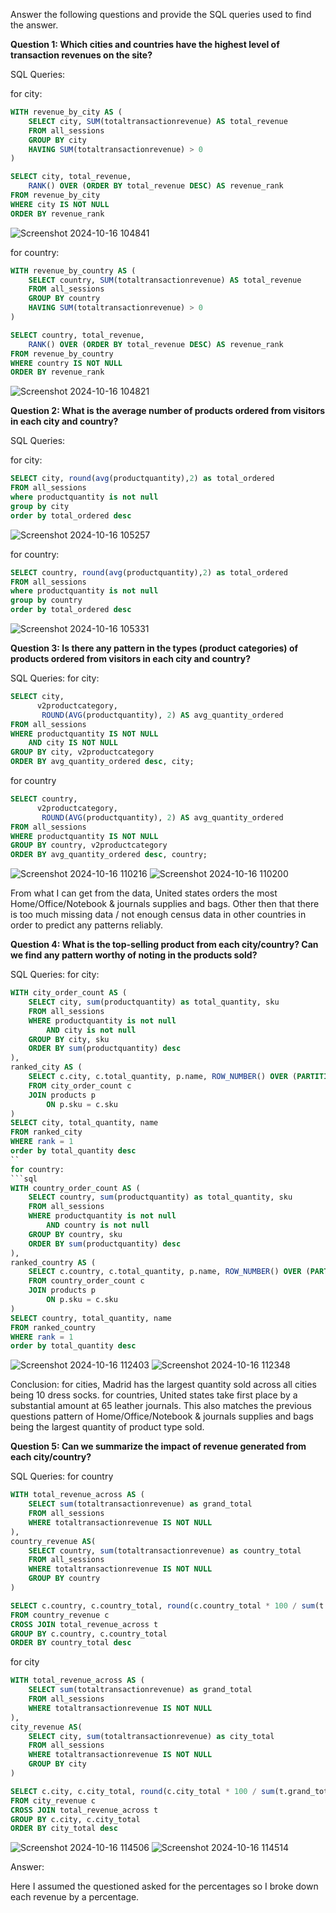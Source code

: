 Answer the following questions and provide the SQL queries used to find the answer.

    
**Question 1: Which cities and countries have the highest level of transaction revenues on the site?**


SQL Queries:

for city:
```sql
WITH revenue_by_city AS (
	SELECT city, SUM(totaltransactionrevenue) AS total_revenue
	FROM all_sessions
	GROUP BY city
	HAVING SUM(totaltransactionrevenue) > 0
)

SELECT city, total_revenue,
	RANK() OVER (ORDER BY total_revenue DESC) AS revenue_rank
FROM revenue_by_city
WHERE city IS NOT NULL
ORDER BY revenue_rank
```
![Screenshot 2024-10-16 104841](https://github.com/user-attachments/assets/4c7f00c6-d88a-453c-a33a-32a53b8581b9)



for country:
```sql
WITH revenue_by_country AS (
	SELECT country, SUM(totaltransactionrevenue) AS total_revenue
	FROM all_sessions
	GROUP BY country
	HAVING SUM(totaltransactionrevenue) > 0
)

SELECT country, total_revenue,
	RANK() OVER (ORDER BY total_revenue DESC) AS revenue_rank
FROM revenue_by_country
WHERE country IS NOT NULL
ORDER BY revenue_rank
```
![Screenshot 2024-10-16 104821](https://github.com/user-attachments/assets/bd1cc52e-ed61-468e-adad-1ccdfc2cd6ae)







**Question 2: What is the average number of products ordered from visitors in each city and country?**


SQL Queries:
 
 for city:
 ```sql
SELECT city, round(avg(productquantity),2) as total_ordered
FROM all_sessions
where productquantity is not null
group by city
order by total_ordered desc
```
![Screenshot 2024-10-16 105257](https://github.com/user-attachments/assets/5dea57f1-d64b-4ded-ad32-466cb8ff1f75)

for country:
```sql
SELECT country, round(avg(productquantity),2) as total_ordered
FROM all_sessions
where productquantity is not null
group by country
order by total_ordered desc
```
![Screenshot 2024-10-16 105331](https://github.com/user-attachments/assets/cf77030c-8fa1-472a-9c8b-15f090723839)



**Question 3: Is there any pattern in the types (product categories) of products ordered from visitors in each city and country?**


SQL Queries:
for city:
```sql
SELECT city, 
      v2productcategory, 
       ROUND(AVG(productquantity), 2) AS avg_quantity_ordered
FROM all_sessions
WHERE productquantity IS NOT NULL
	AND city IS NOT NULL
GROUP BY city, v2productcategory
ORDER BY avg_quantity_ordered desc, city;
```
for country
```sql
SELECT country, 
      v2productcategory, 
       ROUND(AVG(productquantity), 2) AS avg_quantity_ordered
FROM all_sessions
WHERE productquantity IS NOT NULL
GROUP BY country, v2productcategory
ORDER BY avg_quantity_ordered desc, country;
```
![Screenshot 2024-10-16 110216](https://github.com/user-attachments/assets/7d8dfb87-67dd-4a6f-a78e-6b865d0408be)
![Screenshot 2024-10-16 110200](https://github.com/user-attachments/assets/da2a08de-3fa5-46d9-bca3-e3a65271743c)

From what I can get from the data, United states orders the most Home/Office/Notebook & journals supplies and bags. Other then that there is too much missing data / not enough census data in other countries in order to predict any patterns reliably.




**Question 4: What is the top-selling product from each city/country? Can we find any pattern worthy of noting in the products sold?**


SQL Queries:
for city:
```sql
WITH city_order_count AS (
	SELECT city, sum(productquantity) as total_quantity, sku
	FROM all_sessions
	WHERE productquantity is not null 
		AND city is not null
	GROUP BY city, sku
	ORDER BY sum(productquantity) desc
),
ranked_city AS (
	SELECT c.city, c.total_quantity, p.name, ROW_NUMBER() OVER (PARTITION BY c.city ORDER BY c.total_quantity DESC) AS rank
	FROM city_order_count c
	JOIN products p 
		ON p.sku = c.sku
)
SELECT city, total_quantity, name
FROM ranked_city
WHERE rank = 1
order by total_quantity desc
``
for country:
```sql
WITH country_order_count AS (
	SELECT country, sum(productquantity) as total_quantity, sku
	FROM all_sessions
	WHERE productquantity is not null 
		AND country is not null
	GROUP BY country, sku
	ORDER BY sum(productquantity) desc
),
ranked_country AS (
	SELECT c.country, c.total_quantity, p.name, ROW_NUMBER() OVER (PARTITION BY c.country ORDER BY c.total_quantity DESC) AS rank
	FROM country_order_count c
	JOIN products p 
		ON p.sku = c.sku
)
SELECT country, total_quantity, name
FROM ranked_country
WHERE rank = 1
order by total_quantity desc
```
![Screenshot 2024-10-16 112403](https://github.com/user-attachments/assets/3b7a817d-8c3e-4085-a3a0-b5a54ed223ad)
![Screenshot 2024-10-16 112348](https://github.com/user-attachments/assets/1ce3ff20-c244-4000-a646-6b6912b4de92)

Conclusion:
for cities, Madrid has the largest quantity sold across all cities being 10 dress socks.
for countries, United states take first place by a substantial amount at 65 leather journals. This also matches the previous questions pattern of Home/Office/Notebook & journals supplies and bags being the largest quantity of product type sold.





**Question 5: Can we summarize the impact of revenue generated from each city/country?**

SQL Queries: 
for country
```sql
WITH total_revenue_across AS (
	SELECT sum(totaltransactionrevenue) as grand_total
	FROM all_sessions
	WHERE totaltransactionrevenue IS NOT NULL
),
country_revenue AS(
	SELECT country, sum(totaltransactionrevenue) as country_total
	FROM all_sessions
	WHERE totaltransactionrevenue IS NOT NULL
	GROUP BY country
)

SELECT c.country, c.country_total, round(c.country_total * 100 / sum(t.grand_total),2)
FROM country_revenue c
CROSS JOIN total_revenue_across t
GROUP BY c.country, c.country_total
ORDER BY country_total desc
```
for city 
```sql
WITH total_revenue_across AS (
	SELECT sum(totaltransactionrevenue) as grand_total
	FROM all_sessions
	WHERE totaltransactionrevenue IS NOT NULL
),
city_revenue AS(
	SELECT city, sum(totaltransactionrevenue) as city_total
	FROM all_sessions
	WHERE totaltransactionrevenue IS NOT NULL
	GROUP BY city
)

SELECT c.city, c.city_total, round(c.city_total * 100 / sum(t.grand_total),2)
FROM city_revenue c
CROSS JOIN total_revenue_across t
GROUP BY c.city, c.city_total
ORDER BY city_total desc
```
![Screenshot 2024-10-16 114506](https://github.com/user-attachments/assets/1aec5c07-9aa4-45ba-aea9-2245c757c49c)
![Screenshot 2024-10-16 114514](https://github.com/user-attachments/assets/a762ad89-af0d-4ac4-8089-00956d80ebc9)





Answer:

Here I assumed the questioned asked for the percentages so I broke down each revenue by a percentage.







